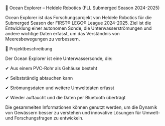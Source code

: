 🌊 Ocean Explorer – Heldele Robotics (FLL Submerged Season 2024-2025) 

 

Ocean Explorer ist das Forschungsprojekt von Heldele Robotics für die Submerged Season der FIRST® LEGO® League 2024-2025. Ziel ist die Entwicklung einer autonomen Sonde, die Unterwasserströmungen und andere wichtige Daten erfasst, um das Verständnis von Meeresbewegungen zu verbessern. 

 

📌 Projektbeschreibung 

 

Der Ocean Explorer ist eine Unterwassersonde, die: 

✔ Aus einem PVC-Rohr als Gehäuse besteht 

✔ Selbstständig abtauchen kann 

✔ Strömungsdaten und weitere Umweltdaten erfasst 

✔ Wieder auftaucht und die Daten per Bluetooth überträgt 

 

Die gesammelten Informationen können genutzt werden, um die Dynamik von Gewässern besser zu verstehen und innovative Lösungen für Umwelt- und Forschungsfragen zu entwickeln. 

 

 
